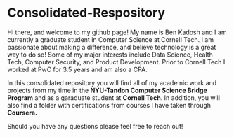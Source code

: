 # Consolidated-Respository
Hi there, and welcome to my github page! My name is Ben Kadosh and I am currently a graduate student in Computer Science at Cornell Tech. I am passionate about making a difference, and believe technology is a great way to do so! Some of my major interests include Data Science, Health Tech, Computer Security, and Product Development. Prior to Cornell Tech I worked at PwC for 3.5 years and am also a CPA. 

In this consolidated repository you will find all of my academic work and projects from my time in the **NYU-Tandon Computer Science Bridge Program** and as a garaduate student at **Cornell Tech**. In addition, you will also find a folder with certifications from courses I have taken through **Coursera.** 

Should you have any questions please feel free to reach out!


